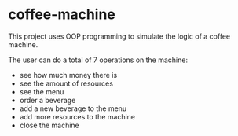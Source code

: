 # coffee-machine

This project uses OOP programming to simulate the logic of a coffee machine.

The user can do a total of 7 operations on the machine:
- see how much money there is
- see the amount of resources
- see the menu
- order a beverage
- add a new beverage to the menu
- add more resources to the machine
- close the machine

